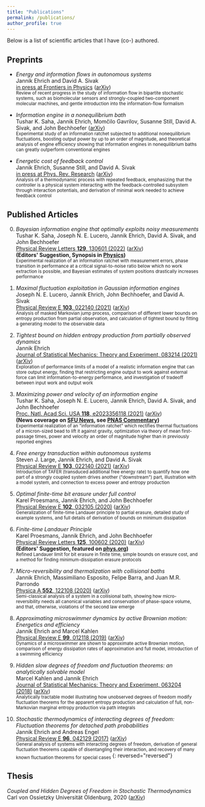 ```yaml
---
title: "Publications"
permalink: /publications/
author_profile: true
---
```

Below is a list of scientific articles that I have (co-) authored.

<!---## Preprints
* *Maximal fluctuation exploitation in Gaussian information engines*\
	Joseph N. E. Lucero, Jannik Ehrich, John Bechhoefer, and David A. Sivak ([arXiv](https://arxiv.org/abs/2108.00092))\
	<sub> Exploration of performance limits of a model of a realistic information engine that can store output energy, finding that restricting engine output to work against external force can limit information-to-energy performance, and investigation of tradeoff between input work and output work</sub> -->
	
## Preprints
* *Energy and information flows in autonomous systems*\
	Jannik Ehrich and David A. Sivak\
	[in press at Frontiers in Physics](https://www.frontiersin.org/articles/10.3389/fphy.2023.1108357/abstract) ([arXiv](https://arxiv.org/abs/2209.10644))\
	<sub> Review of recent progress in the study of information flow in bipartite stochastic systems, such as biomolecular sensors and strongly-coupled two-component molecular machines, and gentle introduction into the information-flow formalism</sub>

* *Information engine in a nonequilibrium bath*\
	Tushar K. Saha, Jannik Ehrich, Momčilo Gavrilov, Susanne Still, David A. Sivak, and John Bechhoefer ([arXiv](https://arxiv.org/abs/2208.00288))\
	<sub> Experimental study of an information ratchet subjected to additional nonequilibrium fluctuations, boosting output power by up to an order of magnitude, and theoretical analysis of engine efficiency showing that information engines in nonequilibrium baths can greatly outperform conventional engines</sub>

* *Energetic cost of feedback control*\
	Jannik Ehrich, Susanne Still, and David A. Sivak\
	[in press at Phys. Rev. Research](https://journals.aps.org/prresearch/accepted/e2075J05L66103020075520110364dcde19344b50) ([arXiv](https://arxiv.org/abs/2206.10793))\
	<sub> Analysis of a thermodynamic process with repeated feedback, emphasizing that the controller is a physical system interacting with the feedback-controlled subsystem through interaction potentials, and derivation of minimal work needed to achieve feedback control</sub>


## Published Articles

0. *Bayesian information engine that optimally exploits noisy measurements*\
	Tushar K. Saha, Joseph N. E. Lucero, Jannik Ehrich, David A. Sivak, and John Bechhoefer\
	[Physical Review Letters **129**, 130601 (2022)](https://doi.org/10.1103/PhysRevLett.129.130601) ([arXiv](https://arxiv.org/abs/2204.07310))\
	**(Editors' Suggestion, Synopsis in [Physics](https://physics.aps.org/articles/v15/s133))**\
	<sub> Experimental realization of an information ratchet with measurement errors, phase transition in performance at a critical signal-to-noise ratio below which no work extraction is possible, and Bayesian estimates of system positions drastically increases performance</sub>

0. *Maximal fluctuation exploitation in Gaussian information engines*\
	Joseph N. E. Lucero, Jannik Ehrich, John Bechhoefer, and David A. Sivak\
	[Physical Review E **103**, 022140 (2021)](https://doi.org/10.1103/PhysRevE.104.044122) ([arXiv](https://arxiv.org/abs/2108.00092))\
	<sub> Analysis of masked Markovian jump process, comparison of different lower bounds on entropy production from partial observation, and calculation of tightest bound by fitting a generating model to the observable data</sub>

0. *Tightest bound on hidden entropy production from partially observed dynamics*\
	Jannik Ehrich\
	[Journal of Statistical Mechanics: Theory and Experiment, 083214 (2021)](https://doi.org/10.1088/1742-5468/ac150e) ([arXiv](https://arxiv.org/abs/2105.08803))\
	<sub> Exploration of performance limits of a model of a realistic information engine that can store output energy, finding that restricting engine output to work against external force can limit information-to-energy performance, and investigation of tradeoff between input work and output work</sub>

0. *Maximizing power and velocity of an information engine*\
	Tushar K. Saha, Joseph N. E. Lucero, Jannik Ehrich, David A. Sivak, and John Bechhoefer\
	[Proc. Natl. Acad Sci. USA **118**, e2023356118 (2021)](https://www.pnas.org/content/118/20/e2023356118) ([arXiv](https://arxiv.org/abs/2011.05478))\
	**(News coverage on [SFU News](http://www.sfu.ca/sfunews/stories/2021/05/world-s-fastest-information-fuelled-engine-designed-by-sfu-resea.html?_ccCt=bvcv-2e95fe-4n516a-ddiegcx4), see [PNAS Commentary](https://www.pnas.org/content/118/26/e2108218118))**\
	<sub> Experimental realization of an "information ratchet" which rectifies thermal fluctuations of a micron-sized bead to lift it against gravity, optimization via theory of mean first-passage times, power and velocity an order of magnitude higher than in previously reported engines</sub>

0. *Free energy transduction within autonomous systems*\
	Steven J. Large, Jannik Ehrich, and David A. Sivak\
	[Physical Review E **103**, 022140 (2021)](https://doi.org/10.1103/PhysRevE.103.022140) ([arXiv](https://arxiv.org/abs/2008.03402))\
	<sub> Introduction of TAFER (transduced additional free energy rate) to quantify how one part of a strongly coupled system drives another ("downstream") part, illustration with a model system, and connection to excess power and entropy production </sub>

0. *Optimal finite-time bit erasure under full control*\
	Karel Proesmans, Jannik Ehrich, and John Bechhoefer\
	[Physical Review E **102**, 032105 (2020)](https://doi.org/10.1103/PhysRevE.102.032105) ([arXiv](https://arxiv.org/abs/2006.03240))\
	<sub> Generalization of finite-time Landauer principle to partial erasure, detailed study of example systems, and full details of derivation of bounds on minimum dissipation </sub> 
	
0. *Finite-time Landauer Principle*\
	Karel Proesmans, Jannik Ehrich, and John Bechhoefer\
	[Physical Review Letters **125**, 100602 (2020)](https://doi.org/10.1103/PhysRevLett.125.100602) ([arXiv](https://arxiv.org/abs/2006.03242))\
	**(Editors' Suggestion, featured on [phys.org](https://phys.org/news/2020-10-protocol-minimize-thermodynamic-erasing-bit.html))**\
	<sub> Refined Landauer limit for bit erasure in finite time, simple bounds on erasure cost, and a method for finding minimum-dissipation erasure protocols</sub>
	
0. *Micro-reversibility and thermalization with collisional baths*\
	Jannik Ehrich, Massimiliano Esposito, Felipe Barra, and Juan M.R. Parrondo\
	[Physica A **552**, 122108 (2020)](https://doi.org/10.1016/j.physa.2019.122108) ([arXiv](https://arxiv.org/abs/1904.07931))\
	<sub> Semi-classical analysis of a system in a collisional bath, showing how micro-reversibility needs all canonical variables and conservation of phase-space volume, and that, otherwise, violations of the second law emerge</sub> 

0. *Approximating microswimmer dynamics by active Brownian motion: Energetics and efficiency*\
	Jannik Ehrich and Marcel Kahlen\
	[Physical Review E **99**, 012118 (2019)](https://doi.org/10.1103/PhysRevE.99.012118) ([arXiv](https://arxiv.org/abs/1809.07235))\
	<sub> Dynamics of a microswimmer are shown to approximate active Brownian motion, comparison of energy dissipation rates of approximation and full model, introduction of a swimming efficiency  </sub> 

0. *Hidden slow degrees of freedom and fluctuation theorems: an analytically solvable model*\
	Marcel Kahlen and Jannik Ehrich\
	[Journal of Statistical Mechanics: Theory and Experiment, 063204 (2018)](https://doi.org/10.1088/1742-5468/aac2fd) ([arXiv](https://arxiv.org/abs/1803.04740))\
	<sub> Analytically tractable model illustrating how unobserved degrees of freedom modify fluctuation theorems for the apparent entropy production and calculation of full, non-Markovian marginal entropy production via path integrals </sub> 

0. *Stochastic thermodynamics of interacting degrees of freedom: Fluctuation theorems for detached path probabilities*\
	Jannik Ehrich and Andreas Engel\
	[Physical Review E **96**, 042129 (2017)](https://doi.org/10.1103/PhysRevE.96.042129) ([arXiv](https://arxiv.org/abs/1707.07434))\
	<sub> General analysis of systems with interacting degrees of freedom, derivation of general fluctuation theorems capable of disentangling their interaction, and recovery of many known fluctuation theorems for special cases </sub> 
{: reversed="reversed"}

## Thesis
*Coupled and Hidden Degrees of Freedom in Stochastic Thermodynamics*\
	Carl von Ossietzky Universität Oldenburg, 2020 ([arXiv](https://arxiv.org/abs/2007.15223))

